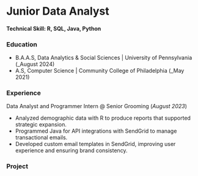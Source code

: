 # Junior Data Analyst

#### Technical Skill: R, SQL, Java, Python

### Education
- B.A.A.S, Data Analytics & Social Sciences | University of Pennsylvania (_August 2024)
- A.S, Computer Science | Community College of Philadelphia (_May 2021)

### Experience
Data Analyst and Programmer Intern @ Senior Grooming (_August 2023_)

- Analyzed demographic data with R to produce reports that supported strategic expansion.
- Programmed Java for API integrations with SendGrid to manage transactional emails.
- Developed custom email templates in SendGrid, improving user experience and ensuring brand consistency.
  
### Project
